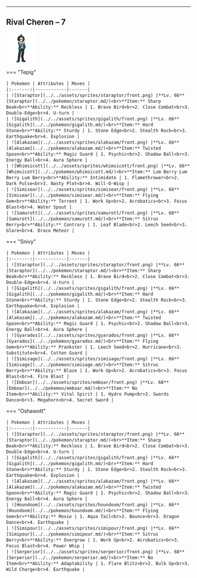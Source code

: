 ---

## Rival Cheren – 7

![Rival Cheren – 7](../../assets/important_trainers/cheren.png)

=== "Tepig"

    | Pokemon | Attributes | Moves |
    |:-------:|------------|-------|
    | ![Staraptor](../../assets/sprites/staraptor/front.png) |**Lv. 66** [Staraptor](../../pokemon/staraptor.md/)<br>**Item:** Sharp Beak<br>**Ability:** Reckless | 1. Brave Bird<br>2. Close Combat<br>3. Double-Edge<br>4. U-turn |
    | ![Gigalith](../../assets/sprites/gigalith/front.png) |**Lv. 66** [Gigalith](../../pokemon/gigalith.md/)<br>**Item:** Hard Stone<br>**Ability:** Sturdy | 1. Stone Edge<br>2. Stealth Rock<br>3. Earthquake<br>4. Explosion |
    | ![Alakazam](../../assets/sprites/alakazam/front.png) |**Lv. 66** [Alakazam](../../pokemon/alakazam.md/)<br>**Item:** Twisted Spoon<br>**Ability:** Magic Guard | 1. Psychic<br>2. Shadow Ball<br>3. Energy Ball<br>4. Aura Sphere |
    | ![Whimsicott](../../assets/sprites/whimsicott/front.png) |**Lv. 66** [Whimsicott](../../pokemon/whimsicott.md/)<br>**Item:** Lum Berry Lum Berry Lum Berry<br>**Ability:** Intimidate | 1. Flamethrower<br>2. Dark Pulse<br>3. Nasty Plot<br>4. Will-O-Wisp |
    | ![Simisear](../../assets/sprites/simisear/front.png) |**Lv. 66** [Simisear](../../pokemon/simisear.md/)<br>**Item:** Flying Gem<br>**Ability:** Torrent | 1. Work Up<br>2. Acrobatics<br>3. Focus Blast<br>4. Water Spout |
    | ![Samurott](../../assets/sprites/samurott/front.png) |**Lv. 68** [Samurott](../../pokemon/samurott.md/)<br>**Item:** Sitrus Berry<br>**Ability:** Contrary | 1. Leaf Blade<br>2. Leech Seed<br>3. Glare<br>4. Draco Meteor |
    

=== "Snivy"

    | Pokemon | Attributes | Moves |
    |:-------:|------------|-------|
    | ![Staraptor](../../assets/sprites/staraptor/front.png) |**Lv. 66** [Staraptor](../../pokemon/staraptor.md/)<br>**Item:** Sharp Beak<br>**Ability:** Reckless | 1. Brave Bird<br>2. Close Combat<br>3. Double-Edge<br>4. U-turn |
    | ![Gigalith](../../assets/sprites/gigalith/front.png) |**Lv. 66** [Gigalith](../../pokemon/gigalith.md/)<br>**Item:** Hard Stone<br>**Ability:** Sturdy | 1. Stone Edge<br>2. Stealth Rock<br>3. Earthquake<br>4. Explosion |
    | ![Alakazam](../../assets/sprites/alakazam/front.png) |**Lv. 66** [Alakazam](../../pokemon/alakazam.md/)<br>**Item:** Twisted Spoon<br>**Ability:** Magic Guard | 1. Psychic<br>2. Shadow Ball<br>3. Energy Ball<br>4. Aura Sphere |
    | ![Gyarados](../../assets/sprites/gyarados/front.png) |**Lv. 66** [Gyarados](../../pokemon/gyarados.md/)<br>**Item:** Flying Gem<br>**Ability:** Prankster | 1. Leech Seed<br>2. Hurricane<br>3. Substitute<br>4. Cotton Guard |
    | ![Simisage](../../assets/sprites/simisage/front.png) |**Lv. 66** [Simisage](../../pokemon/simisage.md/)<br>**Item:** Sitrus Berry<br>**Ability:** Blaze | 1. Work Up<br>2. Acrobatics<br>3. Focus Blast<br>4. Fire Blast |
    | ![Emboar](../../assets/sprites/emboar/front.png) |**Lv. 68** [Emboar](../../pokemon/emboar.md/)<br>**Item:** No Item<br>**Ability:** Vital Spirit | 1. Hydro Pump<br>2. Swords Dance<br>3. Megahorn<br>4. Secret Sword |
    

=== "Oshawott"

    | Pokemon | Attributes | Moves |
    |:-------:|------------|-------|
    | ![Staraptor](../../assets/sprites/staraptor/front.png) |**Lv. 66** [Staraptor](../../pokemon/staraptor.md/)<br>**Item:** Sharp Beak<br>**Ability:** Reckless | 1. Brave Bird<br>2. Close Combat<br>3. Double-Edge<br>4. U-turn |
    | ![Gigalith](../../assets/sprites/gigalith/front.png) |**Lv. 66** [Gigalith](../../pokemon/gigalith.md/)<br>**Item:** Hard Stone<br>**Ability:** Sturdy | 1. Stone Edge<br>2. Stealth Rock<br>3. Earthquake<br>4. Explosion |
    | ![Alakazam](../../assets/sprites/alakazam/front.png) |**Lv. 66** [Alakazam](../../pokemon/alakazam.md/)<br>**Item:** Twisted Spoon<br>**Ability:** Magic Guard | 1. Psychic<br>2. Shadow Ball<br>3. Energy Ball<br>4. Aura Sphere |
    | ![Houndoom](../../assets/sprites/houndoom/front.png) |**Lv. 66** [Houndoom](../../pokemon/houndoom.md/)<br>**Item:** Flying Gem<br>**Ability:** Moxie | 1. Aqua Tail<br>2. Bounce<br>3. Dragon Dance<br>4. Earthquake |
    | ![Simipour](../../assets/sprites/simipour/front.png) |**Lv. 66** [Simipour](../../pokemon/simipour.md/)<br>**Item:** Sitrus Berry<br>**Ability:** Overgrow | 1. Work Up<br>2. Acrobatics<br>3. Focus Blast<br>4. Power Whip |
    | ![Serperior](../../assets/sprites/serperior/front.png) |**Lv. 68** [Serperior](../../pokemon/serperior.md/)<br>**Item:** No Item<br>**Ability:** Adaptability | 1. Flare Blitz<br>2. Bulk Up<br>3. Wild Charge<br>4. Earthquake |
    

